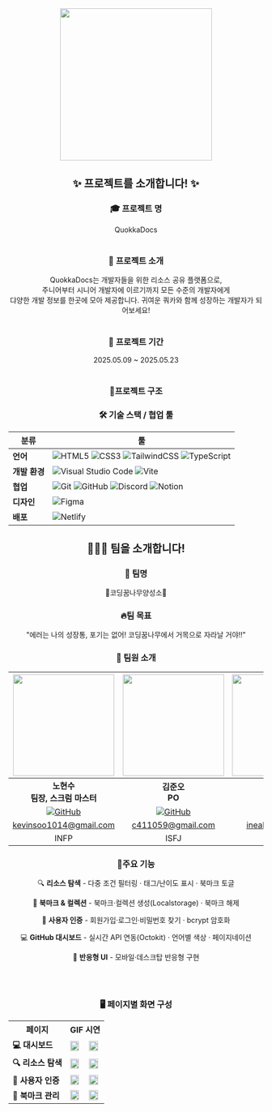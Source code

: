 <div align="center">

<img src="https://github.com/user-attachments/assets/fce281d5-c8ba-40f3-86f4-39009c31a920" height=300 width=300>

<h2>✨ 프로젝트를 소개합니다! ✨</h2>

<h3>🎓 프로젝트 명</h3>

QuokkaDocs
<br />
<br />

<h3>📝 프로젝트 소개</h3>

QuokkaDocs는 개발자들을 위한 리소스 공유 플랫폼으로,<br />
주니어부터 시니어 개발자에 이르기까지 모든 수준의 개발자에게<br /> 댜양한 개발 정보를 한곳에 모아 제공합니다. 귀여운 쿼카와 함께 성장하는 개발자가 되어보세요!
<br />
<br />

<h3>📅 프로젝트 기간</h3>

2025.05.09 ~ 2025.05.23
<br />
<br />

<h3>📂프로젝트 구조</h3>


<h3>🛠️ 기술 스택 / 협업 툴</h3>

| 분류          | 툴                                                                                                                                                                                                                                                                                                                                                                                                                                            |
| ------------- | --------------------------------------------------------------------------------------------------------------------------------------------------------------------------------------------------------------------------------------------------------------------------------------------------------------------------------------------------------------------------------------------------------------------------------------------- |
| **언어**      | ![HTML5](https://img.shields.io/badge/html5-%23E34F26.svg?style=for-the-badge&logo=html5&logoColor=white) ![CSS3](https://img.shields.io/badge/css3-%231572B6.svg?style=for-the-badge&logo=css3&logoColor=white) ![TailwindCSS](https://img.shields.io/badge/tailwindcss-%2338B2AC.svg?style=for-the-badge&logo=tailwind-css&logoColor=white) ![TypeScript](https://img.shields.io/badge/TypeScript-3178C6?style=for-the-badge&logo=typescript&logoColor=white) |
| **개발 환경** | ![Visual Studio Code](https://img.shields.io/badge/Visual%20Studio%20Code-0078d7.svg?style=for-the-badge&logo=visual-studio-code&logoColor=white) ![Vite](https://img.shields.io/badge/Vite-%23646CFF.svg?style=for-the-badge&logo=vite&logoColor=white)                                                                                                                                                                                      |
| **협업**      | ![Git](https://img.shields.io/badge/git-%23F05032.svg?style=for-the-badge&logo=git&logoColor=white) ![GitHub](https://img.shields.io/badge/github-%23121011.svg?style=for-the-badge&logo=github&logoColor=white) ![Discord](https://img.shields.io/badge/discord-%235865F2.svg?style=for-the-badge&logo=discord&logoColor=white) ![Notion](https://img.shields.io/badge/Notion-%23000000.svg?style=for-the-badge&logo=notion&logoColor=white) |
| **디자인**      | ![Figma](https://img.shields.io/badge/Figma-F24E1E?style=for-the-badge&logo=figma&logoColor=white)                                                                                                                                                                                                                                                                                                                               |
| **배포**      | ![Netlify](https://img.shields.io/badge/netlify-%2300C7B7.svg?style=for-the-badge&logo=netlify&logoColor=white)                                                                                                                                                                                                                                                                                                                               |

<h2>🧑‍🤝‍🧑 팀을 소개합니다!</h2>

<h3>📍 팀명</h3>

🌱코딩꿈나무양성소🌱

<h3>🔥팀 목표</h3>

"에러는 나의 성장통, 포기는 없어! 코딩꿈나무에서 거목으로 자라날 거야!!"

<h3>👥 팀원 소개</h3>  

| <img src="https://avatars.githubusercontent.com/toosign00" width=200 height=auto> | <img src="https://avatars.githubusercontent.com/kkjuno" width=200 height=auto> | <img src="https://avatars.githubusercontent.com/ineahe" width=200 height=auto> | <img src="https://avatars.githubusercontent.com/jjmullan" width=200 height=auto> |
|:--:|:--:|:--:|:--:|
| **노현수** <br /> **팀장, 스크럼 마스터** | **김준오** <br /> **PO** | **송아현** <br /> **디자인** | **최영준** <br /> **문서 정리** |
| [![GitHub](https://img.shields.io/badge/GitHub-181717?style=for-the-badge&logo=github&logoColor=white)](https://github.com/toosign00) | [![GitHub](https://img.shields.io/badge/GitHub-181717?style=for-the-badge&logo=github&logoColor=white)](https://github.com/kkjuno) | [![GitHub](https://img.shields.io/badge/GitHub-181717?style=for-the-badge&logo=github&logoColor=white)](https://github.com/ineahe) | [![GitHub](https://img.shields.io/badge/GitHub-181717?style=for-the-badge&logo=github&logoColor=white)](https://github.com/jjmullan) |
| [kevinsoo1014@gmail.com](mailto:kevinsoo1014@gmail.com) | [c411059@gmail.com](mailto:c411059@gmail.com) | [ineahe@gmail.com](mailto:ineahe@gmail.com) | [jjmullan24@gmail.com](mailto:jjmullan24@gmail.com) |
| INFP | ISFJ | ISFJ | INFJ |

<h3>📌주요 기능</h3>

🔍 **리소스 탐색** - 다중 조건 필터링 · 태그/난이도 표시 · 북마크 토글<br />

📌 **북마크 & 컬렉션** - 북마크·컬렉션 생성(Localstorage) · 북마크 해제<br />

🔐 **사용자 인증** - 회원가입·로그인·비밀번호 찾기 · bcrypt 암호화<br />

💻 **GitHub 대시보드** -  실시간 API 연동(Octokit) · 언어별 색상 · 페이지네이션<br />

🌟 **반응형 UI** - 모바일·데스크탑 반응형 구현<br />

<br />
<br />

<h3>🖥️ 페이지별 화면 구성</h3>
<table>
  <!-- 제목 행 (페이지 1칸 + GIF 시연 2칸 표시) -->
  <tr>
    <th>페이지</th>
    <th colspan="2">GIF 시연</th>
  </tr>
  
  <!-- 내용 행 -->
  <tr>
    <td><strong>💻 대시보드</strong></td>
    <td><img src="./assets/오늘의리소스.gif" width="90%"></td>
    <td><img src="./assets/인기레포지토리.gif" width="90%"></td>
  </tr>
  <tr>
    <td><strong>🔍 리소스 탐색</strong></td>
    <td><img src="./assets/필터링.gif" width="90%"></td>
    <td><img src="./assets/모달.gif" width="90%"></td>
  </tr>
  <tr>
    <td><strong>🔐 사용자 인증</strong></td>
    <td><img src="./assets/회원가입.gif" width="90%"></td>
    <td><img src="./assets/비밀번호 찾기.gif" width="90%"></td>
  </tr>
  <tr>
    <td><strong>📌 북마크 관리</strong></td>
    <td><img src="./assets/북마크.gif" width="90%"></td>
    <td><img src="./assets/컬렉션.gif" width="90%"></td>
  </tr>
</table>
